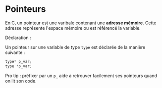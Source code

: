 # Pointeurs

En C, un pointeur est une varibale contenant une **adresse mémoire**. Cette adresse représente l'espace mémoire ou est référencé la variable.

Déclaration :

Un pointeur sur une variable de type `type` est déclarée de la manière suivante :
```c
type* p_var;
type *p_var;
```

Pro tip : préfixer par un `p_` aide à retrouver facilement ses pointeurs quand on lit son code.

